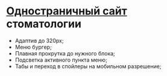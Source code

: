 <h1><a href="https://yaloftd.github.io/Depo/">Одностраничный сайт</a> стоматологии</h1>
<ul>
  <li>Адаптив до 320px;</li>
  <li>Меню бургер;</li>
  <li>Плавная прокрутка до нужного блока;</li>
  <li>Подсветкa активного пункта меню;</li>
  <li>Табы и переход в спойлеры на мобильном разрешение;</li>
</ul>
